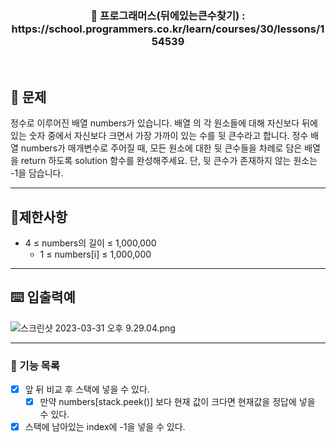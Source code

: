 <h3 align="center"> 
    📢 프로그래머스(뒤에있는큰수찾기) : https://school.programmers.co.kr/learn/courses/30/lessons/154539
</h3>

<br>

## 🚀 문제
정수로 이루어진 배열 numbers가 있습니다. 배열 의 각 원소들에 대해 자신보다 뒤에 있는 숫자 중에서 자신보다 크면서 가장 가까이 있는 수를 뒷 큰수라고 합니다.
정수 배열 numbers가 매개변수로 주어질 때, 모든 원소에 대한 뒷 큰수들을 차례로 담은 배열을 return 하도록 solution 함수를 완성해주세요. 단, 뒷 큰수가 존재하지 않는 원소는 -1을 담습니다.

---
## 🚦제한사항
- 4 ≤ numbers의 길이 ≤ 1,000,000
    - 1 ≤ numbers[i] ≤ 1,000,000


---

## ⌨️ 입출력예
![스크린샷 2023-03-31 오후 9.29.04.png](..%2F..%2F..%2F..%2F..%2F..%2F..%2F..%2F..%2F..%2Fvar%2Ffolders%2F33%2Fy_j6d8z90kx07xjm3k3q4lmw0000gn%2FT%2FTemporaryItems%2FNSIRD_screencaptureui_SnXuBC%2F%EC%8A%A4%ED%81%AC%EB%A6%B0%EC%83%B7%202023-03-31%20%EC%98%A4%ED%9B%84%209.29.04.png)

---

### 📜 기능 목록
- [x] 앞 뒤 비교 후 스택에 넣을 수 있다.
    - [x] 만약 numbers[stack.peek()] 보다 현재 값이 크다면 현재값을 정답에 넣을 수 있다.
- [x] 스택에 남아있는 index에 -1을 넣을 수 있다.
